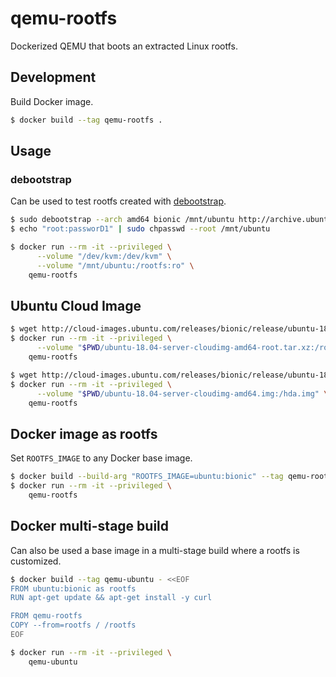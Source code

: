 # qemu-rootfs

Dockerized QEMU that boots an extracted Linux rootfs.

## Development

Build Docker image.

```sh
$ docker build --tag qemu-rootfs .
```

## Usage

### debootstrap

Can be used to test rootfs created with [debootstrap](https://wiki.debian.org/Debootstrap).

```sh
$ sudo debootstrap --arch amd64 bionic /mnt/ubuntu http://archive.ubuntu.com/ubuntu/
$ echo "root:passworD1" | sudo chpasswd --root /mnt/ubuntu

$ docker run --rm -it --privileged \
      --volume "/dev/kvm:/dev/kvm" \
      --volume "/mnt/ubuntu:/rootfs:ro" \
    qemu-rootfs
```


## Ubuntu Cloud Image

```sh
$ wget http://cloud-images.ubuntu.com/releases/bionic/release/ubuntu-18.04-server-cloudimg-amd64-root.tar.xz
$ docker run --rm -it --privileged \
      --volume "$PWD/ubuntu-18.04-server-cloudimg-amd64-root.tar.xz:/rootfs.tar.xz:ro" \
    qemu-rootfs
````

```sh
$ wget http://cloud-images.ubuntu.com/releases/bionic/release/ubuntu-18.04-server-cloudimg-amd64.img
$ docker run --rm -it --privileged \
      --volume "$PWD/ubuntu-18.04-server-cloudimg-amd64.img:/hda.img" \
    qemu-rootfs
````

## Docker image as rootfs

Set `ROOTFS_IMAGE` to any Docker base image.

```sh
$ docker build --build-arg "ROOTFS_IMAGE=ubuntu:bionic" --tag qemu-rootfs .
$ docker run --rm -it --privileged \
    qemu-rootfs
```

## Docker multi-stage build

Can also be used a base image in a multi-stage build where a rootfs is customized.

```sh
$ docker build --tag qemu-ubuntu - <<EOF
FROM ubuntu:bionic as rootfs
RUN apt-get update && apt-get install -y curl

FROM qemu-rootfs
COPY --from=rootfs / /rootfs
EOF

$ docker run --rm -it --privileged \
    qemu-ubuntu
```
